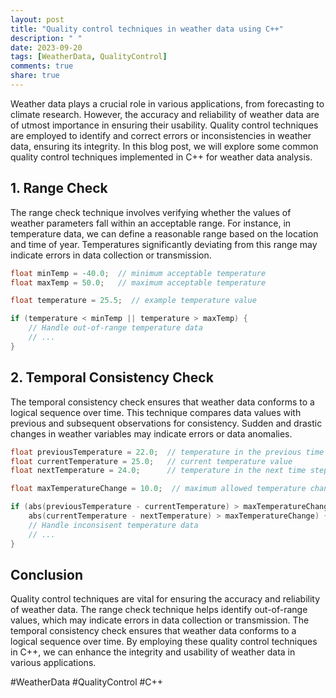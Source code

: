 ```yaml
---
layout: post
title: "Quality control techniques in weather data using C++"
description: " "
date: 2023-09-20
tags: [WeatherData, QualityControl]
comments: true
share: true
---
```


Weather data plays a crucial role in various applications, from forecasting to climate research. However, the accuracy and reliability of weather data are of utmost importance in ensuring their usability. Quality control techniques are employed to identify and correct errors or inconsistencies in weather data, ensuring its integrity. In this blog post, we will explore some common quality control techniques implemented in C++ for weather data analysis.

## 1. Range Check

The range check technique involves verifying whether the values of weather parameters fall within an acceptable range. For instance, in temperature data, we can define a reasonable range based on the location and time of year. Temperatures significantly deviating from this range may indicate errors in data collection or transmission.

```cpp
float minTemp = -40.0;  // minimum acceptable temperature
float maxTemp = 50.0;   // maximum acceptable temperature

float temperature = 25.5;  // example temperature value

if (temperature < minTemp || temperature > maxTemp) {
    // Handle out-of-range temperature data
    // ...
}
```

## 2. Temporal Consistency Check

The temporal consistency check ensures that weather data conforms to a logical sequence over time. This technique compares data values with previous and subsequent observations for consistency. Sudden and drastic changes in weather variables may indicate errors or data anomalies.

```cpp
float previousTemperature = 22.0;  // temperature in the previous time step
float currentTemperature = 25.0;   // current temperature value
float nextTemperature = 24.0;      // temperature in the next time step

float maxTemperatureChange = 10.0;  // maximum allowed temperature change

if (abs(previousTemperature - currentTemperature) > maxTemperatureChange ||
    abs(currentTemperature - nextTemperature) > maxTemperatureChange) {
    // Handle inconsisent temperature data
    // ...
}
```

## Conclusion

Quality control techniques are vital for ensuring the accuracy and reliability of weather data. The range check technique helps identify out-of-range values, which may indicate errors in data collection or transmission. The temporal consistency check ensures that weather data conforms to a logical sequence over time. By employing these quality control techniques in C++, we can enhance the integrity and usability of weather data in various applications.

#WeatherData #QualityControl #C++